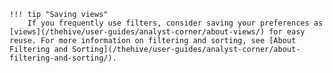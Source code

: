     !!! tip "Saving views"
        If you frequently use filters, consider saving your preferences as [views](/thehive/user-guides/analyst-corner/about-views/) for easy reuse. For more information on filtering and sorting, see [About Filtering and Sorting](/thehive/user-guides/analyst-corner/about-filtering-and-sorting/).